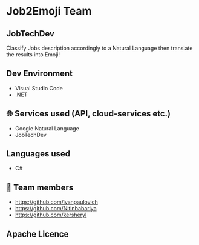 # Job2Emoji Team

## JobTechDev

Classify Jobs description accordingly to a Natural Language then translate the results into Emoji!

## Dev Environment

* Visual Studio Code
* .NET

## :globe_with_meridians: Services used (API, cloud-services etc.)

* Google Natural Language
* JobTechDev

## Languages used

* C#

## :runner: Team members

* https://github.com/ivanpaulovich
* https://github.com/Nitinbabariya
* https://github.com/kersheryl

## Apache Licence